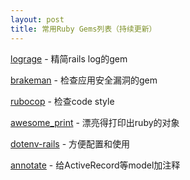 ```yaml
---
layout: post
title: 常用Ruby Gems列表（持续更新）
---
```

[lograge](https://github.com/roidrage/lograge) - 精简rails log的gem

[brakeman](http://brakemanscanner.org/) - 检查应用安全漏洞的gem

[rubocop](https://github.com/bbatsov/rubocop) - 检查code style

[awesome_print](https://github.com/michaeldv/awesome_print) - 漂亮得打印出ruby的对象

[dotenv-rails](https://github.com/bkeepers/dotenv) - 方便配置和使用

[annotate](https://github.com/ctran/annotate_models) - 给ActiveRecord等model加注释
